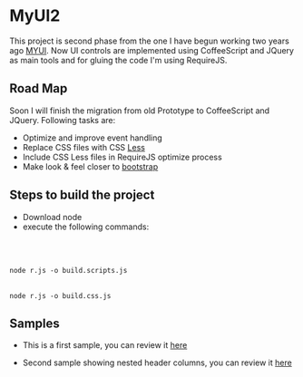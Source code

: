 MyUI2
===============================
This project is second phase from the one I have begun working two years ago <a href="http://pabloaravena.info">MYUI</a>. Now UI controls are implemented using CoffeeScript and JQuery as main tools and for gluing the code I'm using RequireJS.

Road Map
-------------------------
Soon I will finish the migration from old Prototype to CoffeeScript and JQuery. Following tasks are:

* Optimize and improve event handling
* Replace CSS files with CSS <a href="http://lesscss.org">Less</a>
* Include CSS Less files in RequireJS optimize process
* Make look & feel closer to <a href="http://twitter.github.com/bootstrap/">bootstrap</a>

Steps to build the project
--------------------------------------

* Download node 
* execute the following commands:
<br>
<br>
<code>
node r.js -o build.scripts.js
</code>
<br>
<code>
node r.js -o build.css.js
</code>


Samples
--------
* This is a first sample, you can review it <a href="http://jsfiddle.net/paravena/Cysu8/embedded/result,js,html/">here</a>

* Second sample showing nested header columns, you can review it <a href="http://jsfiddle.net/paravena/3raSc/embedded/result,js,html/">here</a>


